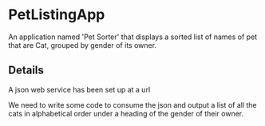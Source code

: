# PetListingApp
An application named 'Pet Sorter' that displays a sorted list of names of pet that are Cat, grouped by gender of its owner.

## Details

A json web service has been set up at a url

We need to write some code to consume the json and output a list of all the cats in alphabetical order under a heading of the gender of their owner.
